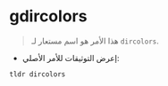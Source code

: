 # gdircolors

> هذا الأمر هو اسم مستعار لـ `dircolors`.

- إعرض التوثيقات للأمر الأصلي:

`tldr dircolors`
